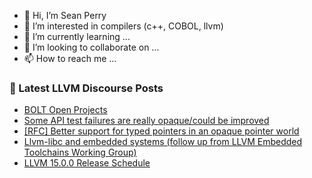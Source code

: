 - 👋 Hi, I’m Sean Perry
- 👀 I’m interested in compilers (c++, COBOL, llvm)
- 🌱 I’m currently learning ...
- 💞️ I’m looking to collaborate on ...
- 📫 How to reach me ...

<!---
s66perry/s66perry is a ✨ special ✨ repository because its `README.md` (this file) appears on your GitHub profile.
You can click the Preview link to take a look at your changes.
--->
### 📕 Latest LLVM Discourse Posts

<!-- DISCOURSE-LLVM:START -->
- [BOLT Open Projects](https://discourse.llvm.org/t/bolt-open-projects/61857#post_4)
- [Some API test failures are really opaque/could be improved](https://discourse.llvm.org/t/some-api-test-failures-are-really-opaque-could-be-improved/59108#post_18)
- [[RFC] Better support for typed pointers in an opaque pointer world](https://discourse.llvm.org/t/rfc-better-support-for-typed-pointers-in-an-opaque-pointer-world/63339#post_18)
- [Llvm-libc and embedded systems &lpar;follow up from LLVM Embedded Toolchains Working Group&rpar;](https://discourse.llvm.org/t/llvm-libc-and-embedded-systems-follow-up-from-llvm-embedded-toolchains-working-group/63509#post_3)
- [LLVM 15.0.0 Release Schedule](https://discourse.llvm.org/t/llvm-15-0-0-release-schedule/63495#post_8)
<!-- DISCOURSE-LLVM:END -->
